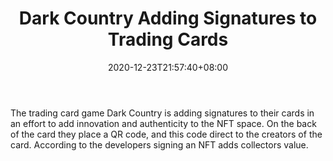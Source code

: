 ﻿---
title: "Dark Country Adding Signatures to Trading Cards"
date: 2020-12-23T21:57:40+08:00
lastmod: 2020-12-23T16:45:40+08:00
draft: false
authors: ["Richard"]
description: "The trading card game Dark Country is adding signatures to their cards in an effort to add innovation and authenticity to the NFT space. On the back of the card they place a QR code, and this code direct to the creators of the card. According to the developers signing an NFT adds collectors value."
featuredImage: "dark-country-adding-signatures-to-trading-cards.png"
tags: ["Strategy Games","Play to Earn"]
categories: ["news"]
news: ["Strategy Games"]
weight: 
lightgallery: true
pinned: false
recommend: false
recommend1: false
---

The trading card game Dark Country is adding signatures to their cards in an effort to add innovation and authenticity to the NFT space. On the back of the card they place a QR code, and this code direct to the creators of the card. According to the developers signing an NFT adds collectors value.

<!--more-->

